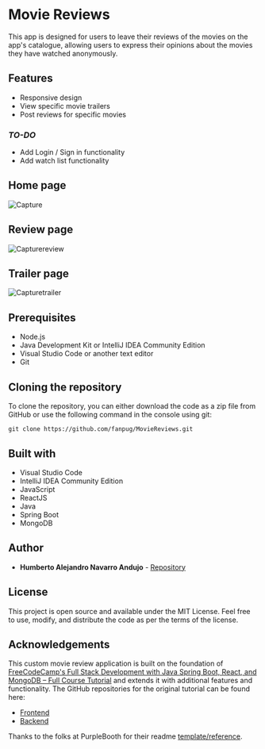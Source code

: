 # Movie Reviews
This app is designed for users to leave their reviews of the movies on the app's catalogue, allowing users to express their opinions about the movies they have watched anonymously.

## Features
* Responsive design
* View specific movie trailers
* Post reviews for specific movies

### ***TO-DO***
* Add Login / Sign in functionality
* Add watch list functionality


## Home page
![Capture](https://github.com/fanpug/MovieReviews/assets/10736003/18054923-288a-48af-abe5-ade5a41d7536)

## Review page
![Capturereview](https://github.com/fanpug/MovieReviews/assets/10736003/2394e322-5b7d-43b5-b41c-94dfb9d82392)

## Trailer page
![Capturetrailer](https://github.com/fanpug/MovieReviews/assets/10736003/c421bb85-7162-4d80-8048-49cd678759fe)


## Prerequisites
* Node.js
* Java Development Kit or IntelliJ IDEA Community Edition
* Visual Studio Code or another text editor
* Git


## Cloning the repository
To clone the repository, you can either download the code as a zip file from GitHub or use the following command in the console using git:
```
git clone https://github.com/fanpug/MovieReviews.git
```


## Built with
* Visual Studio Code
* IntelliJ IDEA Community Edition
* JavaScript
* ReactJS
* Java
* Spring Boot
* MongoDB


## Author
* **Humberto Alejandro Navarro Andujo** - [Repository](https://github.com/fanpug)


## License
This project is open source and available under the MIT License. Feel free to use, modify, and distribute the code as per the terms of the license.


## Acknowledgements
This custom movie review application is built on the foundation of [FreeCodeCamp's Full Stack Development with Java Spring Boot, React, and MongoDB – Full Course Tutorial](https://youtu.be/5PdEmeopJVQ) and extends it with additional features and functionality. The GitHub repositories for the original tutorial can be found here:
* [Frontend](https://github.com/GavinLonDigital/movie-gold-v1)
* [Backend](https://github.com/fhsinchy/movieist)

Thanks to the folks at PurpleBooth for their readme [template/reference](https://gist.github.com/PurpleBooth/109311bb0361f32d87a2).
